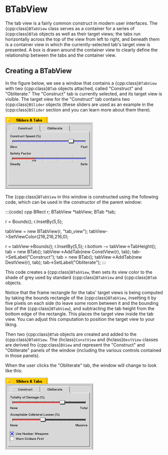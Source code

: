 # BTabView

The tab view is a fairly common construct in modern user interfaces. The
{cpp:class}`BTabView` class serves as a container for a series of
{cpp:class}`BTab` objects as well as their target views; the tabs run
horizontally across the top of the view from left to right, and beneath
them is a container view in which the currently-selected tab's target view
is presented. A box is drawn around the container view to clearly define
the relationship between the tabs and the container view.

## Creating a BTabView

In the figure below, we see a window that contains a {cpp:class}`BTabView`
with two {cpp:class}`BTab` objects attached, called "Construct" and
"Obliterate." The "Construct" tab is currently selected, and its target
view is visible. The target view for the "Construct" tab contains two
{cpp:class}`BSlider` objects (these sliders are used as an example in the
{cpp:class}`BSlider` section and you can learn more about them there).

![A BTabView](./_static/images/slider.png)

The {cpp:class}`BTabView` in this window is constructed using the following
code, which can be used in the constructor of the parent window:

:::{code} cpp
BRect r;
BTabView *tabView;
BTab *tab;

r = Bounds();
r.InsetBy(5,5);

tabView = new BTabView(r, "tab_view");
tabView->SetViewColor(216,216,216,0);

r = tabView->Bounds();
r.InsetBy(5,5);
r.bottom -= tabView->TabHeight();
tab = new BTab();
tabView->AddTab(new ConstView(r), tab);
tab->SetLabel("Construct");
tab = new BTab();
tabView->AddTab(new DestView(r), tab);
tab->SetLabel("Obliterate");
:::

This code creates a {cpp:class}`BTabView`, then sets its view color to the
shade of grey used by standard {cpp:class}`BTabView` and {cpp:class}`BTab`
objects.

Notice that the frame rectangle for the tabs' target views is being
computed by taking the bounds rectangle of the {cpp:class}`BTabView`,
insetting it by five pixels on each side (to leave some room between it and
the bounding box of the {cpp:class}`BTabView`), and subtracting the tab
height from the bottom edge of the rectangle. This places the target view
inside the tab view. You can adjust this computation to position the target
view to your liking.

Then two {cpp:class}`BTab` objects are created and added to the
{cpp:class}`BTabView`. The {hclass}`ConstView` and {hclass}`DestView`
classes are derived fro {cpp:class}`BView` and represent the "Construct"
and "Obliterate" panels of the window (including the various controls
contained in those panels).

When the user clicks the "Obliterate" tab, the window will change to look
like this:

![Obliterated Tab](./_static/images/obliterate.png)
